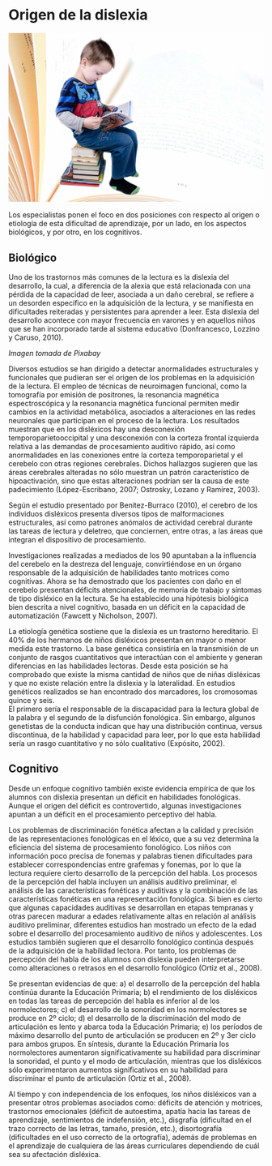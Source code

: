 # Origen de la dislexia


![niño leyendo](img/Nino_leyendo.jpg)


Los especialistas ponen el foco en dos posiciones con respecto al origen o etiología de esta dificultad de aprendizaje, por un lado, en los aspectos biológicos, y por otro, en los cognitivos.

## Biológico

Uno de los trastornos más comunes de la lectura es la dislexia del desarrollo, la cual, a diferencia de la alexia que está relacionada con una pérdida de la capacidad de leer, asociada a un daño cerebral, se refiere a un desorden específico en la adquisición de la lectura, y se manifiesta en dificultades reiteradas y persistentes para aprender a leer. Esta dislexia del desarrollo acontece con mayor frecuencia en varones y en aquellos niños que se han incorporado tarde al sistema educativo (Donfrancesco, Lozzino y Caruso, 2010).

  
_Imagen tomada de Pixabay_

Diversos estudios se han dirigido a detectar anormalidades estructurales y funcionales que pudieran ser el origen de los problemas en la adquisición de la lectura. El empleo de técnicas de neuroimagen funcional, como la tomografía por emisión de positrones, la resonancia magnética espectroscópica y la resonancia magnética funcional permiten medir cambios en la actividad metabólica, asociados a alteraciones en las redes neuronales que participan en el proceso de la lectura. Los resultados muestran que en los disléxicos hay una desconexión temporoparietooccipital y una desconexión con la corteza frontal izquierda relativa a las demandas de procesamiento auditivo rápido, así como anormalidades en las conexiones entre la corteza temporoparietal y el cerebelo con otras regiones cerebrales. Dichos hallazgos sugieren que las áreas cerebrales alteradas no sólo muestran un patrón característico de hipoactivación, sino que estas alteraciones podrían ser la causa de este padecimiento (López-Escribano, 2007; Ostrosky, Lozano y Ramírez, 2003).

Según el estudio presentado por Benítez-Burraco (2010), el cerebro de los individuos disléxicos presenta diversos tipos de malformaciones estructurales, así como patrones anómalos de actividad cerebral durante las tareas de lectura y deletreo, que conciernen, entre otras, a las áreas que integran el dispositivo de procesamiento.

Investigaciones realizadas a mediados de los 90 apuntaban a la influencia del cerebelo en la destreza del lenguaje, convirtiéndose en un órgano responsable de la adquisición de habilidades tanto motrices como cognitivas. Ahora se ha demostrado que los pacientes con daño en el cerebelo presentan déficits atencionales, de memoria de trabajo y síntomas de tipo disléxico en la lectura. Se ha establecido una hipótesis biológica bien descrita a nivel cognitivo, basada en un déficit en la capacidad de automatización (Fawcett y Nicholson, 2007).

La etiología genética sostiene que la dislexia es un trastorno hereditario. El 40% de los hermanos de niños disléxicos presentan en mayor o menor medida este trastorno. La base genética consistiría en la transmisión de un conjunto de rasgos cuantitativos que interactúan con el ambiente y generan diferencias en las habilidades lectoras. Desde esta posición se ha comprobado que existe la misma cantidad de niños que de niñas disléxicas y que no existe relación entre la dislexia y la lateralidad. En estudios genéticos realizados se han encontrado dos marcadores, los cromosomas quince y seis.  
El primero sería el responsable de la discapacidad para la lectura global de la palabra y el segundo de la disfunción fonológica. Sin embargo, algunos genetistas de la conducta indican que hay una distribución continua, versus discontinua, de la habilidad y capacidad para leer, por lo que esta habilidad sería un rasgo cuantitativo y no sólo cualitativo (Expósito, 2002).

## Cognitivo

Desde un enfoque cognitivo también existe evidencia empírica de que los alumnos con dislexia presentan un déficit en habilidades fonológicas. Aunque el origen del déficit es controvertido, algunas investigaciones apuntan a un déficit en el procesamiento perceptivo del habla.

Los problemas de discriminación fonética afectan a la calidad y precisión de las representaciones fonológicas en el léxico, que a su vez determina la eficiencia del sistema de procesamiento fonológico. Los niños con información poco precisa de fonemas y palabras tienen dificultades para establecer correspondencias entre grafemas y fonemas, por lo que la lectura requiere cierto desarrollo de la percepción del habla. Los procesos de la percepción del habla incluyen un análisis auditivo preliminar, el análisis de las características fonéticas y auditivas y la combinación de las características fonéticas en una representación fonológica. Si bien es cierto que algunas capacidades auditivas se desarrollan en etapas tempranas y otras parecen madurar a edades relativamente altas en relación al análisis auditivo preliminar, diferentes estudios han mostrado un efecto de la edad sobre el desarrollo del procesamiento auditivo de niños y adolescentes. Los estudios también sugieren que el desarrollo fonológico continúa después de la adquisición de la habilidad lectora. Por tanto, los problemas de percepción del habla de los alumnos con dislexia pueden interpretarse como alteraciones o retrasos en el desarrollo fonológico (Ortiz et al., 2008).

Se presentan evidencias de que: a) el desarrollo de la percepción del habla continúa durante la Educación Primaria; b) el rendimiento de los disléxicos en todas las tareas de percepción del habla es inferior al de los normolectores; c) el desarrollo de la sonoridad en los normolectores se produce en 2º ciclo; d) el desarrollo de la discriminación del modo de articulación es lento y abarca toda la Educación Primaria; e) los períodos de máximo desarrollo del punto de articulación se producen en 2º y 3er ciclo para ambos grupos. En síntesis, durante la Educación Primaria los normolectores aumentaron significativamente su habilidad para discriminar la sonoridad, el punto y el modo de articulación, mientras que los disléxicos sólo experimentaron aumentos significativos en su habilidad para discriminar el punto de articulación (Ortiz et al., 2008).

Al tiempo y con independencia de los enfoques, los niños disléxicos van a presentar otros problemas asociados como: déficits de atención y motrices, trastornos emocionales (déficit de autoestima, apatía hacia las tareas de aprendizaje, sentimientos de indefensión, etc.), disgrafía (dificultad en el trazo correcto de las letras, tamaño, presión, etc.), disortografía (dificultades en el uso correcto de la ortografía), además de problemas en el aprendizaje de cualquiera de las áreas curriculares dependiendo de cuál sea su afectación disléxica.